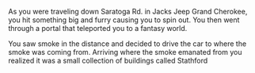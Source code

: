 As you were traveling down Saratoga Rd. in Jacks Jeep Grand Cherokee, you hit something big and furry causing you to spin out. You then went through a portal that teleported you to a fantasy world.

You saw smoke in the distance and decided to drive the car to where the smoke was coming from. Arriving where the smoke emanated from you realized it was a small collection of buildings called Stathford